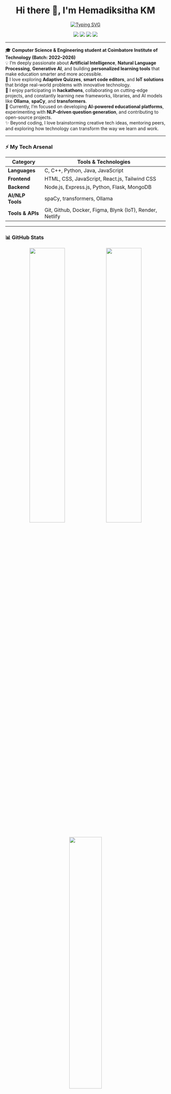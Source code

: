 <h1 align="center">Hi there 👋, I'm Hemadiksitha KM</h1>

<p align="center">
  <a href="https://github.com/Hemadiksitha">
    <img src="https://readme-typing-svg.demolab.com?font=Fira+Code&weight=500&size=20&duration=3000&pause=1000&center=true&vCenter=true&width=435&lines=CSE+Student+%40+CIT;Full+Stack+Developer;Generative+AI+%7C+NLP+Explorer;IoT+%7C+Hackathon+Enthusiast" alt="Typing SVG" />
  </a>
</p>

<p align="center">
  <a href="mailto:hema.diksitha@gmail.com"><img src="https://img.shields.io/badge/email-contact%20me-blue?style=flat&logo=gmail" /></a>
  <a href="https://www.linkedin.com/in/hemadiksithakm"><img src="https://img.shields.io/badge/LinkedIn-Hemadiksitha-blue?style=flat&logo=linkedin" /></a>
  <a href="https://github.com/Hemadiksitha"><img src="https://img.shields.io/badge/GitHub-@Hemadiksitha-black?style=flat&logo=github" /></a>
  <img src="https://komarev.com/ghpvc/?username=Hemadiksitha&label=Profile%20views&color=0e75b6&style=flat" />
</p>

---

🎓 **Computer Science & Engineering student at Coimbatore Institute of Technology (Batch: 2022–2026)**  
💡 I’m deeply passionate about **Artificial Intelligence**, **Natural Language Processing**, **Generative AI**, and building **personalized learning tools** that make education smarter and more accessible.  
🧩 I love exploring **Adaptive Quizzes**, **smart code editors**, and **IoT solutions** that bridge real-world problems with innovative technology.  
🚀 I enjoy participating in **hackathons**, collaborating on cutting-edge projects, and constantly learning new frameworks, libraries, and AI models like **Ollama**, **spaCy**, and **transformers**.  
🌱 Currently, I’m focused on developing **AI-powered educational platforms**, experimenting with **NLP-driven question generation**, and contributing to open-source projects.  
✨ Beyond coding, I love brainstorming creative tech ideas, mentoring peers, and exploring how technology can transform the way we learn and work.


---

### ⚡ My Tech Arsenal

| Category         | Tools & Technologies                                     |
|------------------|----------------------------------------------------------|
| **Languages**    | C, C++, Python, Java, JavaScript                         |
| **Frontend**     | HTML, CSS, JavaScript, React.js, Tailwind CSS            |
| **Backend**      | Node.js, Express.js, Python, Flask, MongoDB              |
| **AI/NLP Tools** | spaCy, transformers, Ollama                              |
| **Tools & APIs** | Git, Github, Docker, Figma, Blynk (IoT), Render, Netlify |


---

### 📊 GitHub Stats
<p align="center"> <img src="https://github-readme-stats.vercel.app/api?username=Hemadiksitha&show_icons=true&theme=radical" width="47%" /> <img src="https://github-readme-streak-stats.herokuapp.com/?user=Hemadiksitha&theme=radical" width="47%" /> </p> <p align="center"> <img src="https://github-readme-stats.vercel.app/api/top-langs/?username=Hemadiksitha&layout=compact&theme=radical" width="45%" /> </p>

---

### 🏆 GitHub Activity & Trophies
<p align="center"> <img src="https://github-profile-summary-cards.vercel.app/api/cards/profile-details?username=Hemadiksitha&theme=radical" /> </p> <p align="center"> <img src="https://github-profile-trophy.vercel.app/?username=Hemadiksitha&theme=matrix&column=7&no-bg=true&no-frame=true" /> </p>

---

⭐ Thanks for visiting my profile! Let’s connect and collaborate on innovative projects! 🚀
